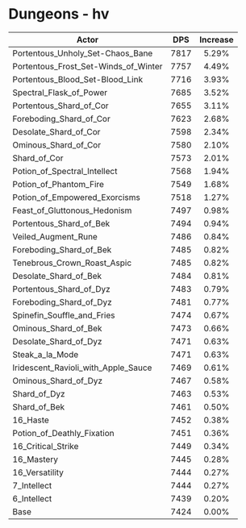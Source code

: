 # Dungeons - hv
| Actor | DPS | Increase |
|---|:---:|:---:|
|Portentous_Unholy_Set-Chaos_Bane|7817|5.29%|
|Portentous_Frost_Set-Winds_of_Winter|7757|4.49%|
|Portentous_Blood_Set-Blood_Link|7716|3.93%|
|Spectral_Flask_of_Power|7685|3.52%|
|Portentous_Shard_of_Cor|7655|3.11%|
|Foreboding_Shard_of_Cor|7623|2.68%|
|Desolate_Shard_of_Cor|7598|2.34%|
|Ominous_Shard_of_Cor|7580|2.10%|
|Shard_of_Cor|7573|2.01%|
|Potion_of_Spectral_Intellect|7568|1.94%|
|Potion_of_Phantom_Fire|7549|1.68%|
|Potion_of_Empowered_Exorcisms|7518|1.27%|
|Feast_of_Gluttonous_Hedonism|7497|0.98%|
|Portentous_Shard_of_Bek|7494|0.94%|
|Veiled_Augment_Rune|7486|0.84%|
|Foreboding_Shard_of_Bek|7485|0.82%|
|Tenebrous_Crown_Roast_Aspic|7485|0.82%|
|Desolate_Shard_of_Bek|7484|0.81%|
|Portentous_Shard_of_Dyz|7483|0.79%|
|Foreboding_Shard_of_Dyz|7481|0.77%|
|Spinefin_Souffle_and_Fries|7474|0.67%|
|Ominous_Shard_of_Bek|7473|0.66%|
|Desolate_Shard_of_Dyz|7471|0.63%|
|Steak_a_la_Mode|7471|0.63%|
|Iridescent_Ravioli_with_Apple_Sauce|7469|0.61%|
|Ominous_Shard_of_Dyz|7467|0.58%|
|Shard_of_Dyz|7463|0.53%|
|Shard_of_Bek|7461|0.50%|
|16_Haste|7452|0.38%|
|Potion_of_Deathly_Fixation|7451|0.36%|
|16_Critical_Strike|7449|0.34%|
|16_Mastery|7445|0.28%|
|16_Versatility|7444|0.27%|
|7_Intellect|7444|0.27%|
|6_Intellect|7439|0.20%|
|Base|7424|0.00%|
